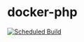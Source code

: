 # docker-php

[![Scheduled Build](https://github.com/elcweb/docker-php/actions/workflows/schedule.yml/badge.svg)](https://github.com/elcweb/docker-php/actions/workflows/schedule.yml)
